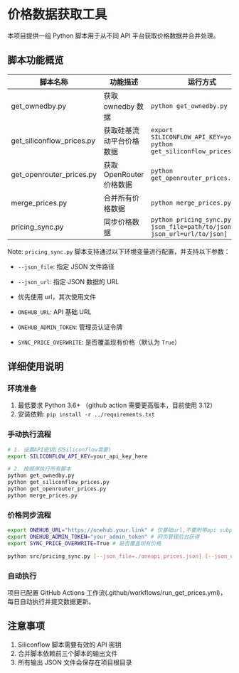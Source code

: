 # 价格数据获取工具

本项目提供一组 Python 脚本用于从不同 API 平台获取价格数据并合并处理。

## 脚本功能概览

| 脚本名称                  | 功能描述                 | 运行方式                                                                     | 输出文件                                               |
| ------------------------- | ------------------------ | ---------------------------------------------------------------------------- | ------------------------------------------------------ |
| get_ownedby.py            | 获取 ownedby 数据        | `python get_ownedby.py`                                                      | ownedby.json                                           |
| get_siliconflow_prices.py | 获取硅基流动平台价格数据 | `export SILICONFLOW_API_KEY=your_key`<br>`python get_siliconflow_prices.py`  | siliconflow_prices.json<br>~~siliconflow_models.json~~ |
| get_openrouter_prices.py  | 获取 OpenRouter 价格数据 | `python get_openrouter_prices.py`                                            | openrouter_prices.json                                 |
| merge_prices.py           | 合并所有价格数据         | `python merge_prices.py`                                                     | oneapi_prices.json<br>onehub_only_prices.json          |
| pricing_sync.py           | 同步价格数据             | `python pricing_sync.py [--json_file=path/to/json] [--json_url=url/to/json]` | 更新后的价格表文件                                     |

Note: `pricing_sync.py` 脚本支持通过以下环境变量进行配置，并支持以下参数：

- `--json_file`: 指定 JSON 文件路径
- `--json_url`: 指定 JSON 数据的 URL
- 优先使用 url，其次使用文件

- `ONEHUB_URL`: API 基础 URL
- `ONEHUB_ADMIN_TOKEN`: 管理员认证令牌
- `SYNC_PRICE_OVERWRITE`: 是否覆盖现有价格（默认为 `True`）

## 详细使用说明

### 环境准备

1. 最低要求 Python 3.6+ （github action 需要更高版本，目前使用 3.12）
2. 安装依赖: `pip install -r ../requirements.txt`

### 手动执行流程

```bash
# 1. 设置API密钥(仅Siliconflow需要)
export SILICONFLOW_API_KEY=your_api_key_here

# 2. 按顺序执行所有脚本
python get_ownedby.py
python get_siliconflow_prices.py
python get_openrouter_prices.py
python merge_prices.py
```

### 价格同步流程

```bash
export ONEHUB_URL="https://onehub.your.link" # 仅基础url,不要附带api subpath
export ONEHUB_ADMIN_TOKEN="your_admin_token" # 网页管理后台获得
export SYNC_PRICE_OVERWRITE=True # 是否覆盖现有价格

python src/pricing_sync.py [--json_file=./oneapi_prices.json] [--json_url=https://cdn.jsdelivr.net/gh/Oaklight/onehub_prices@master/oneapi_prices.json]
```

### 自动执行

项目已配置 GitHub Actions 工作流(.github/workflows/run_get_prices.yml)，每日自动执行并提交数据更新。

## 注意事项

1. Siliconflow 脚本需要有效的 API 密钥
2. 合并脚本依赖前三个脚本的输出文件
3. 所有输出 JSON 文件会保存在项目根目录
